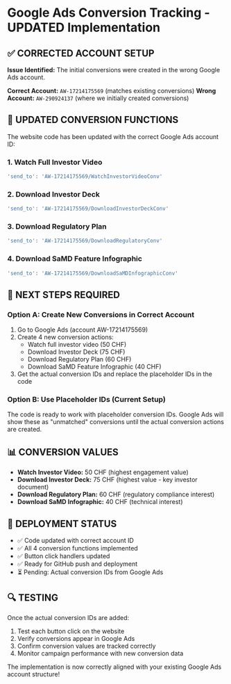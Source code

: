 # Google Ads Conversion Tracking - UPDATED Implementation

## ✅ CORRECTED ACCOUNT SETUP

**Issue Identified:** The initial conversions were created in the wrong Google Ads account.

**Correct Account:** `AW-17214175569` (matches existing conversions)
**Wrong Account:** `AW-290924137` (where we initially created conversions)

## 🎯 UPDATED CONVERSION FUNCTIONS

The website code has been updated with the correct Google Ads account ID:

### 1. Watch Full Investor Video
```javascript
'send_to': 'AW-17214175569/WatchInvestorVideoConv'
```

### 2. Download Investor Deck  
```javascript
'send_to': 'AW-17214175569/DownloadInvestorDeckConv'
```

### 3. Download Regulatory Plan
```javascript
'send_to': 'AW-17214175569/DownloadRegulatoryConv'
```

### 4. Download SaMD Feature Infographic
```javascript
'send_to': 'AW-17214175569/DownloadSaMDInfographicConv'
```

## 🔧 NEXT STEPS REQUIRED

### Option A: Create New Conversions in Correct Account
1. Go to Google Ads (account AW-17214175569)
2. Create 4 new conversion actions:
   - Watch full investor video (50 CHF)
   - Download Investor Deck (75 CHF)
   - Download Regulatory Plan (60 CHF)
   - Download SaMD Feature Infographic (40 CHF)
3. Get the actual conversion IDs and replace the placeholder IDs in the code

### Option B: Use Placeholder IDs (Current Setup)
The code is ready to work with placeholder conversion IDs. Google Ads will show these as "unmatched" conversions until the actual conversion actions are created.

## 📊 CONVERSION VALUES

- **Watch Investor Video:** 50 CHF (highest engagement value)
- **Download Investor Deck:** 75 CHF (highest value - key investor document)
- **Download Regulatory Plan:** 60 CHF (regulatory compliance interest)
- **Download SaMD Infographic:** 40 CHF (technical interest)

## 🚀 DEPLOYMENT STATUS

- ✅ Code updated with correct account ID
- ✅ All 4 conversion functions implemented
- ✅ Button click handlers updated
- ✅ Ready for GitHub push and deployment
- ⏳ Pending: Actual conversion IDs from Google Ads

## 🔍 TESTING

Once the actual conversion IDs are added:
1. Test each button click on the website
2. Verify conversions appear in Google Ads
3. Confirm conversion values are tracked correctly
4. Monitor campaign performance with new conversion data

The implementation is now correctly aligned with your existing Google Ads account structure!

